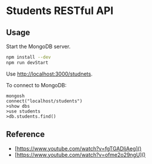 # Students RESTful API

## Usage

Start the MongoDB server.

```bash
npm install --dev
npm run devStart
```

Use [http://localhost:3000/studnets]().

To connect to MongoDB:

```
mongosh
connect("localhost/students")
>show dbs
>use students
>db.students.find()
```

## Reference

- [https://www.youtube.com/watch?v=fgTGADljAeg]()
- [https://www.youtube.com/watch?v=ofme2o29ngU]()
